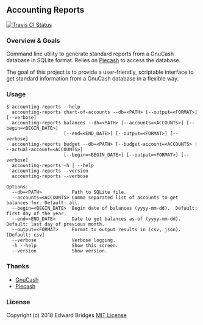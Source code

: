 ## Accounting Reports

[![Travis CI Status](https://travis-ci.org/ebridges/accounting-reports.png?branch=master)](https://travis-ci.org/ebridges/accounting-reports)

### Overview & Goals
Command line utility to generate standard reports from a GnuCash database in SQLite format.  Relies on [Piecash](https://github.com/sdementen/piecash) to access the database.

The goal of this project is to provide a user-friendly, scriptable interface to get standard information from a GnuCash database in a flexible way.

### Usage

```
$ accounting-reports --help
  accounting-reports chart-of-accounts --db=<PATH> [--output=<FORMAT>] [--verbose]
  accounting-reports balances --db=<PATH> [--accounts=<ACCOUNTS>] [--begin=<BEGIN_DATE>]
                     [--end=<END_DATE>] [--output=<FORMAT>] [--verbose]
  accounting-reports budget --db=<PATH> [--budget-account=<ACCOUNTS> | --actual-account=<ACCOUNTS>]
                     [--begin=<BEGIN_DATE>] [--output=<FORMAT>] [--verbose]
  accounting-reports -h | --help
  accounting-reports --version
  accounting-reports --verbose

Options:
  --db=<PATH>           Path to SQLite file.
  --accounts=<ACCOUNTS> Comma separated list of accounts to get balances for. Default: all.
  --begin=<BEGIN_DATE>  Begin date of balances (yyyy-mm-dd).  Default: first day of the year.
  --end=<END_DATE>      Date to get balances as-of (yyyy-mm-dd).  Default: last day of previous month.
  --output=<FORMAT>     Format to output results in (csv, json). [Default: csv]
  --verbose             Verbose logging.
  -h --help             Show this screen.
  --version             Show version.
```

### Thanks

* [GnuCash](https://www.gnucash.org/)
* [Piecash](https://github.com/sdementen/piecash)

### License

Copyright (c) 2018 Edward Bridges
[MIT License](LICENSE)
